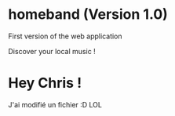 # homeband (Version 1.0)
First version of the web application

Discover your local music !

# Hey Chris !
J'ai modifié un fichier :D
LOL